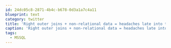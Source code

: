 ```yaml
---
id: 24dc05c8-2871-4b4c-b678-0d3a1a7c4a11
blueprint: text
category: twitter
title: 'Right outer joins + non-relational data = headaches late into the night. #MSSQL'
caption: 'Right outer joins + non-relational data = headaches late into the night. <span class="hashtag hashtag_local">#<a href="http://tweettemp.darylchymko.ca/?tag=mssql">MSSQL</a>'
tags:
  - MSSQL
---
```


